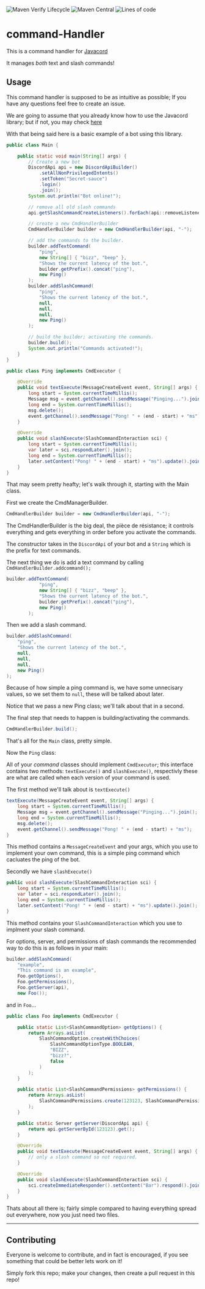 ![Maven Verify Lifecycle](https://github.com/DAflamingFOX/Command-Handler/actions/workflows/maven-verify.yml/badge.svg) ![Maven Central](https://img.shields.io/maven-central/v/io.github.daflamingfox/command-handler) ![Lines of code](https://img.shields.io/tokei/lines/github/DAflamingFOX/Command-Handler) 
# command-Handler

This is a command handler for [Javacord](https://github.com/Javacord/Javacord)

It manages *both* text and slash commands!

## Usage

This command handler is supposed to be as intuitive as possible; If you have any questions feel free to create an issue.

We are going to assume that you already know how to use the Javacord library; but if not, you may check [here](https://javacord.org/wiki/)


With that being said here is a basic example of a bot using this library.

```java
public class Main {

    public static void main(String[] args) {
        // Create a new bot
        DiscordApi api = new DiscordApiBuilder()
            .setAllNonPrivilegedIntents()
            .setToken("Secret-sauce")
            .login()
            .join();
        System.out.println("Bot online!");

        // remove all old slash commands
        api.getSlashCommandCreateListeners().forEach(api::removeListener);

        // create a new CmdHandlerBuilder
        CmdHandlerBuilder builder = new CmdHandlerBuilder(api, "-");

        // add the commands to the builder.
        builder.addTextCommand(
            "ping",
            new String[] { "bizz", "beep" },
            "Shows the current latency of the bot.",
            builder.getPrefix().concat("ping"),
            new Ping()
        );
        builder.addSlashCommand(
            "ping",
            "Shows the current latency of the bot.",
            null,
            null,
            null,
            new Ping()
        );

        // build the builder; activating the commands.
        builder.build();
        System.out.println("Commands activated!");
    }
}

public class Ping implements CmdExecutor {

    @Override
    public void textExecute(MessageCreateEvent event, String[] args) {
        long start = System.currentTimeMillis();
        Message msg = event.getChannel().sendMessage("Pinging...").join();
        long end = System.currentTimeMillis();
        msg.delete();
        event.getChannel().sendMessage("Pong! " + (end - start) + "ms");
    }

    @Override
    public void slashExecute(SlashCommandInteraction sci) {
        long start = System.currentTimeMillis();
        var later = sci.respondLater().join();
        long end = System.currentTimeMillis();
        later.setContent("Pong! " + (end - start) + "ms").update().join();
    }
}
```

That may seem pretty heafty; let's walk through it, starting with the Main class.

First we create the CmdManagerBuilder.
```java
CmdHandlerBuilder builder = new CmdHandlerBuilder(api, "-");
```

The CmdHandlerBuilder is the big deal, the pièce de résistance; it controls everything and gets everything in order before you activate the commands.

The constructor takes in the `DiscordApi` of your bot and a `String` which is the prefix for text commands.

The next thing we do is add a text command by calling `CmdHandlerBuilder.addcommand();`
```java
builder.addTextCommand(
            "ping",
            new String[] { "bizz", "beep" },
            "Shows the current latency of the bot.",
            builder.getPrefix().concat("ping"),
            new Ping()
        );
```

Then we add a slash command.

```java
builder.addSlashCommand(
    "ping",
    "Shows the current latency of the bot.",
    null,
    null,
    null,
    new Ping()
);
```

Because of how simple a ping command is, we have some unnecisary values, so we set them to `null`, these will be talked about later. 

Notice that we pass a new Ping class; we'll talk about that in a second.

The final step that needs to happen is building/activating the commands.
```java
CmdHandlerBuilder.build();
```
That's all for the `Main` class, pretty simple.

Now the `Ping` class:

All of your *command* classes should implement `CmdExecutor`; this interface contains two methods: `textExecute()` and `slashExecute()`, respectivly these are what are called when each version of your command is used.

The first method we'll talk about is `textExecute()`
```java
textExecute(MessageCreateEvent event, String[] args) {
    long start = System.currentTimeMillis();
    Message msg = event.getChannel().sendMessage("Pinging...").join();
    long end = System.currentTimeMillis();
    msg.delete();
    event.getChannel().sendMessage("Pong! " + (end - start) + "ms");
}
```
This method contains a `MessageCreateEvent` and your args, which you use to implement your own command, this is a simple ping command which cacluates the ping of the bot.

Secondly we have `slashExecute()`

```java
public void slashExecute(SlashCommandInteraction sci) {
    long start = System.currentTimeMillis();
    var later = sci.respondLater().join();
    long end = System.currentTimeMillis();
    later.setContent("Pong! " + (end - start) + "ms").update().join();
}
```

This method contains your `SlashCommandInteraction` which you use to implment your slash command.

For options, server, and permissions of slash commands the recommended way to do this is as follows in your main:
```java
builder.addSlashCommand(
    "example", 
    "This command is an example", 
    Foo.getOptions(), 
    Foo.getPermissions(), 
    Foo.getServer(api), 
    new Foo());
```
and in `Foo`...
```java
public class Foo implements CmdExecutor {

    public static List<SlashCommandOption> getOptions() {
        return Arrays.asList(
            SlashCommandOption.createWithChoices(
                SlashCommandOptionType.BOOLEAN,
                "BIZZ",
                "bizz?",
                false
            )
        );
    }

    public static List<SlashCommandPermissions> getPermissions() {
        return Arrays.asList(
            SlashCommandPermissions.create(123123, SlashCommandPermissionType.ROLE, false)
        );
    }

    public static Server getServer(DiscordApi api) {
        return api.getServerById(123123).get();
    }

    @Override
    public void textExecute(MessageCreateEvent event, String[] args) {
        // only a slash command so not required.
    }

    @Override
    public void slashExecute(SlashCommandInteraction sci) {
        sci.createImmediateResponder().setContent("Bar").respond().join();
    }
}
```

Thats about all there is; fairly simple compared to having everything spread out everywhere, now you just need two files.

---

## Contributing

Everyone is welcome to contribute, and in fact is encouraged, if you see something that could be better lets work on it!

Simply fork this repo; make your changes, then create a pull request in this repo!

